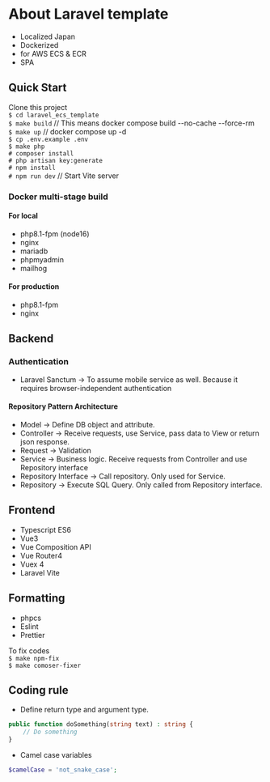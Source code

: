 # About Laravel template

- Localized Japan
- Dockerized
- for AWS ECS & ECR
- SPA

## Quick Start

Clone this project  
`$ cd laravel_ecs_template`  
`$ make build` // This means docker compose build --no-cache --force-rm  
`$ make up` // docker compose up -d  
`$ cp .env.example .env`  
`$ make php`  
`# composer install`  
`# php artisan key:generate`  
`# npm install`  
`# npm run dev` // Start Vite server   

### Docker multi-stage build

#### For local

- php8.1-fpm (node16)
- nginx
- mariadb
- phpmyadmin
- mailhog

#### For production

- php8.1-fpm
- nginx

## Backend

### Authentication

- Laravel Sanctum
→ To assume mobile service as well. Because it requires browser-independent authentication

#### Repository Pattern Architecture

- Model
→ Define DB object and attribute.
- Controller
→ Receive requests, use Service, pass data to View or return json response.
- Request
    → Validation
- Service
→ Business logic. Receive requests from Controller and use Repository interface
- Repository Interface
→ Call repository. Only used for Service.
- Repository
→ Execute SQL Query. Only called from Repository interface.

## Frontend

- Typescript ES6
- Vue3
- Vue Composition API
- Vue Router4
- Vuex 4
- Laravel Vite

## Formatting

- phpcs
- Eslint
- Prettier

To fix codes  
`$ make npm-fix`  
`$ make comoser-fixer`  

## Coding rule

- Define return type and argument type.

```php
public function doSomething(string text) : string {
    // Do something
}
```

- Camel case variables

```php
$camelCase = 'not_snake_case';
```
